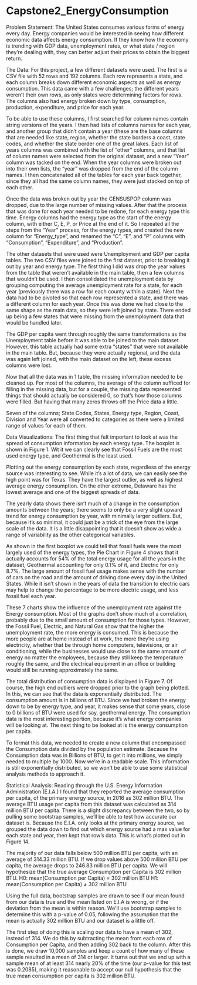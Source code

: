 # Capstone2_EnergyConsumption

Problem Statement:
The United States consumes various forms of energy every day. Energy companies would be interested in seeing how different economic data affects energy consumption. If they know how the economy is trending with GDP data, unemployment rates, or what state / region they’re dealing with, they can better adjust their prices to obtain the biggest return. 

The Data:
For this project, a few different datasets were used. The first is a CSV file with 52 rows and 192 columns. Each row represents a state, and each column breaks down different economic aspects as well as energy consumption. This data came with a few challenges; the different years weren’t their own rows, as only states were determining factors for rows. The columns also had energy broken down by type, consumption, production, expenditure, and price for each year. 

To be able to use these columns, I first searched for column names contain string versions of the years. I then had lists of columns names for each year, and another group that didn’t contain a year (these are the base columns that are needed like state, region, whether the state borders a coast, state codes, and whether the state border one of the great lakes. Each list of years columns was combined with the list of “other” columns, and that list of column names were selected from the original dataset, and a new “Year” column was tacked on the end. When the year columns were broken out into their own lists, the “year” was dropped from the end of the column names. I then concatenated all of the tables for each year back together, since they all had the same column names, they were just stacked on top of each other. 

Once the data was broken out by year the CENSUSPOP column was dropped, due to the large number of missing values. After that the process that was done for each year needed to be redone, for each energy type this time. Energy columns had the energy type as the start of the energy column, with either C, E, P, or Price at the end of it. So I repeated all the steps from the “Year” process, for the energy types, and created the new column for “Energy_type”, and renamed the “C”, “E”, and “P” columns with “Consumption”, “Expenditure”, and “Production”.

The other datasets that were used were Unemployment and GDP per capita tables. The two CSV files were joined to the first dataset, prior to breaking it out by year and energy type. The first thing I did was drop the year values from the table that weren’t available in the main table, then a few columns that wouldn’t be used. I then consolidated the unemployment data by grouping computing the average unemployment rate for a state, for each year (previously there was a row for each county within a state). Next the data had to be pivoted so that each row represented a state, and there was a different column for each year. Once this was done we had close to the same shape as the main data, so they were left joined by state. There ended up being a few states that were missing from the unemployment data that would be handled later.

The GDP per capita went through roughly the same transformations as the Unemployment table before it was able to be joined to the main dataset. However, this table actually had some extra “states” that were not available in the main table. But, because they were actually regional, and the data was again left joined, with the main dataset on the left, these excess columns were lost. 

Now that all the data was in 1 table, the missing information needed to be cleaned up. For most of the columns, the average of the column sufficed for filling in the missing data, but for a couple, the missing data represented things that should actually be considered 0, so that’s how those columns were filled. But having that many zeros throws off the Price data a little. 

Seven of the columns; State Codes, States, Energy type, Region, Coast, Division and Year were all converted to categories as there were a limited range of values for each of them.

Data Visualizations:
The first thing that felt important to look at was the spread of consumption information by each energy type. The boxplot is shown in Figure 1. Wit it we can clearly see that Fossil Fuels are the most used energy type, and Geothermal is the least used.

Plotting out the energy consumption by each state, regardless of the energy source was interesting to see. While it’s a lot of data, we can easily see the high point was for Texas. They have the largest outlier, as well as highest average energy consumption. On the other extreme, Delaware has the lowest average and one of the biggest spreads of data. 




The yearly data shows there isn’t much of a change in the consumption amounts between the years; there seems to only be a very slight upward trend for energy consumption by year, with minimally larger outliers. But, because it’s so minimal, it could just be a trick of the eye from the large scale of the data. It is a little disappointing that it doesn’t show as wide a range of variability as the other categorical variables.

As shown in the first boxplot we could tell that fossil fuels were the most largely used of the energy types, the Pie Chart in Figure 4 shows that it actually accounts for 54% of the total energy usage for all the years in the dataset, Geothermal accounting for only 0.1% of it, and Electric for only 8.7%. The large amount of fossil fuel usage makes sense with the number of cars on the road and the amount of driving done every day in the United States. While it isn’t shown in the years of data the transition to electric cars may help to change the percentage to be more electric usage, and less fossil fuel each year. 

These 7 charts show the influence of the  unemployment rate against the Energy consumption. Most of the graphs don’t show much of a correlation, probably due to the small amount of consumption for those types. However, the Fossil Fuel, Electric, and Natural Gas show that the higher the unemployment rate, the more energy is consumed. This is because the more people are at home instead of at work, the more they’re using electricity, whether that be through home computers, televisions, or air conditioning, while the businesses would use close to the same amount of energy no matter the employees, because they still keep the temperature roughly the same, and the electrical equipment in an office or building would still be running approximately the same. 

The total distribution of consumption data is displayed in Figure 7. Of course, the high end outliers were dropped prior to the graph being plotted. In this, we can see that the data is exponentially distributed. The consumption amount is in billions of BTU. Since we had broken the energy down to be by energy type, and year, it makes sense that some years, close to 0 billions of BTU were used for say, geothermal energy. The consumption data is the most interesting portion, because it’s what energy companies will be looking at. The next thing to be looked at is the energy consumption per capita.

To format this data, we needed to create a new column that encompassed the Consumption data divided by the population estimate. Because the Consumption data was in Billions of BTU, to get it into millions, we simply needed to multiple by 1000. Now we’re in a readable scale. This information is still exponentially distributed, so we won’t be able to use some statistical analysis methods to approach it. 

Statistical Analysis:
Reading through the U.S. Energy Information Administration (E.I.A.) I found that they reported the average consumption per capita, of the primary energy source, in 2016 as 302 million BTU. The average BTU usage per capita from this dataset was calculated as 314 million BTU per capita. There is a slight discrepancy between the two, so by pulling some bootstrap samples, we’ll be able to test how accurate our dataset is. 
Because the E.I.A. only looks at the primary energy source, we grouped the data down to find out which energy source had a max value for each state and year, then kept that row’s data. This is what’s plotted out in Figure 14.

The majority of our data falls below 500 million BTU per capita, with an average of 314.33 million BTU. If we drop values above 500 million BTU per capita, the average drops to 246.83 million BTU per capita. We will hypothesize that the true average Consumption per Capita is 302 million BTU.
H0: mean(Consumption per Capita) = 302 million BTU
H1: mean(Consumption per Capita) ≠ 302 million BTU

Using the full data, bootstrap samples are drawn to see if our mean found from our data is true and the mean listed on E.I.A is wrong, or if the deviation from the mean is within reason. We'll use bootstrap samples to determine this with a p-value of 0.05, following the assumption that the mean is actually 302 million BTU and our dataset is a little off. 

The first step of doing this is scaling our data to have a mean of 302, instead of 314. We do this by subtracting the mean from each row of Consumption per Capita, and then adding 302 back to the column. After this is done, we draw 10,000 samples and keep a count of how many of these sample resulted in a mean of 314 or larger. It turns out that we end up with a sample mean of at least 314 nearly 20% of the time (our p-value for this test was 0.2085), making it reasonable to accept our null hypothesis that the true mean consumption per capita is 302 million BTU. 
